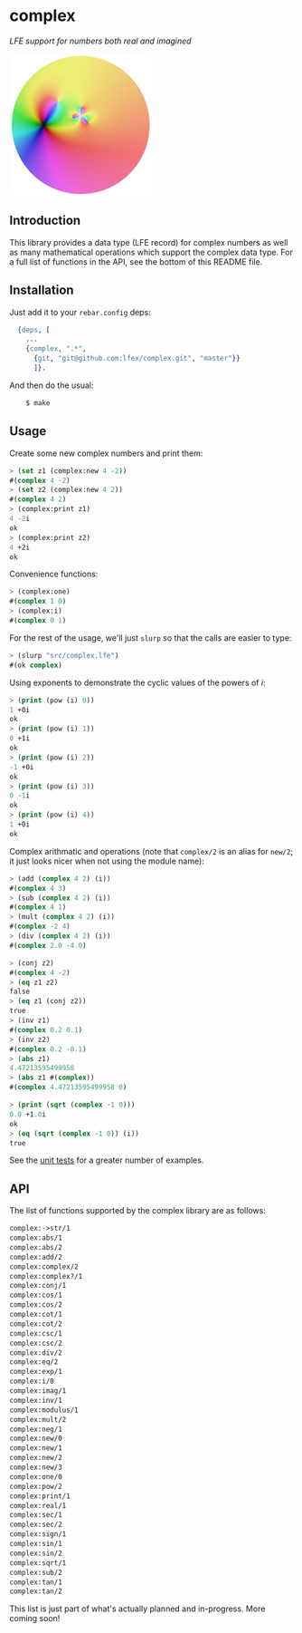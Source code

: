 # complex

*LFE support for numbers both real and imagined*

<img src="resources/images/complex-function-crop-x250.png" />

## Introduction

This library provides a data type (LFE record) for complex numbers as well as
many mathematical operations which support the complex data type. For a full
list of functions in the API, see the bottom of this README file.


## Installation

Just add it to your ``rebar.config`` deps:

```erlang
  {deps, [
    ...
    {complex, ".*",
      {git, "git@github.com:lfex/complex.git", "master"}}
      ]}.
```

And then do the usual:

```bash
    $ make
```


## Usage

Create some new complex numbers and print them:

```cl
> (set z1 (complex:new 4 -2))
#(complex 4 -2)
> (set z2 (complex:new 4 2))
#(complex 4 2)
> (complex:print z1)
4 -2i
ok
> (complex:print z2)
4 +2i
ok
```

Convenience functions:

```cl
> (complex:one)
#(complex 1 0)
> (complex:i)
#(complex 0 1)
```

For the rest of the usage, we'll just ``slurp`` so that the calls are easier to type:

```cl
> (slurp "src/complex.lfe")
#(ok complex)
```

Using exponents to demonstrate the cyclic values of the powers of *i*:

```cl
> (print (pow (i) 0))
1 +0i
ok
> (print (pow (i) 1))
0 +1i
ok
> (print (pow (i) 2))
-1 +0i
ok
> (print (pow (i) 3))
0 -1i
ok
> (print (pow (i) 4))
1 +0i
ok
```

Complex arithmatic and operations (note that ``complex/2`` is an alias for
``new/2``; it just looks nicer when not using the module name):

```cl
> (add (complex 4 2) (i))
#(complex 4 3)
> (sub (complex 4 2) (i))
#(complex 4 1)
> (mult (complex 4 2) (i))
#(complex -2 4)
> (div (complex 4 2) (i))
#(complex 2.0 -4.0)
```

```cl
> (conj z2)
#(complex 4 -2)
> (eq z1 z2)
false
> (eq z1 (conj z2))
true
> (inv z1)
#(complex 0.2 0.1)
> (inv z2)
#(complex 0.2 -0.1)
> (abs z1)
4.47213595499958
> (abs z1 #(complex))
#(complex 4.47213595499958 0)
```

```cl
> (print (sqrt (complex -1 0)))
0.0 +1.0i
ok
> (eq (sqrt (complex -1 0)) (i))
true
```

See the [unit tests](tests) for a greater number of examples.

## API

The list of functions supported by the complex library are as follows:

```cl
complex:->str/1
complex:abs/1
complex:abs/2
complex:add/2
complex:complex/2
complex:complex?/1
complex:conj/1
complex:cos/1
complex:cos/2
complex:cot/1
complex:cot/2
complex:csc/1
complex:csc/2
complex:div/2
complex:eq/2
complex:exp/1
complex:i/0
complex:imag/1
complex:inv/1
complex:modulus/1
complex:mult/2
complex:neg/1
complex:new/0
complex:new/1
complex:new/2
complex:new/3
complex:one/0
complex:pow/2
complex:print/1
complex:real/1
complex:sec/1
complex:sec/2
complex:sign/1
complex:sin/1
complex:sin/2
complex:sqrt/1
complex:sub/2
complex:tan/1
complex:tan/2
```

This list is just part of what's actually planned and in-progress. More coming soon!
